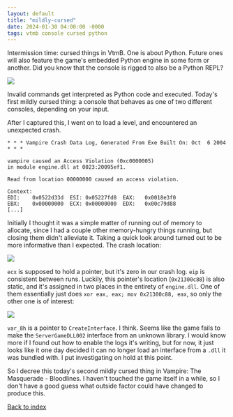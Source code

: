 ```yaml
---
layout: default
title: "mildly-cursed"
date: 2024-01-30 04:00:00 -0000
tags: vtmb console cursed python
---
```


Intermission time: cursed things in VtmB. One is about Python. Future ones will also feature the game's embedded Python engine in some form or another. Did you know that the console is rigged to also be a Python REPL?

![](/breaking-videogames/assets/cursedparser.jpg)

Invalid commands get interpreted as Python code and executed. Today's first mildly cursed thing: a console that behaves as one of two different consoles, depending on your input.

After I captured this, I went on to load a level, and encountered an unexpected crash.

```
* * * Vampire Crash Data Log, Generated From Exe Built On: Oct  6 2004 * * *

vampire caused an Access Violation (0xc0000005) 
in module engine.dll at 0023:20095ef1.

Read from location 00000000 caused an access violation.

Context:
EDI:    0x0522d33d  ESI: 0x05227fd8  EAX:   0x0018e3f0
EBX:    0x00000000  ECX: 0x00000000  EDX:   0x00c79d88
[...]
```

Initially I thought it was a simple matter of running out of memory to allocate, since I had a couple other memory-hungry things running, but closing them didn't alleviate it. Taking a quick look around turned out to be more informative than I expected. The crash location:

![](/breaking-videogames/assets/crashloc.jpg)

`ecx` is supposed to hold a pointer, but it's zero in our crash log. `eip` is consistent between runs. Luckily, this pointer's location (`0x21300c88`) is also static, and it's assigned in two places in the entirety of `engine.dll`. One of them essentially just does `xor eax, eax; mov 0x21300c88, eax`, so only the other one is of interest:

![](/breaking-videogames/assets/ServerGameDLL_addr_assignment.jpg)

`var_8h` is a pointer to `CreateInterface`. I think. Seems like the game fails to make the `ServerGameDLL002` interface from an unknown library. I would know more if I found out how to enable the logs it's writing, but for now, it just looks like it one day decided it can no longer load an interface from a `.dll` it was bundled with. I put investigating on hold at this point.

So I decree this today's second mildly cursed thing in Vampire: The Masquerade - Bloodlines. I haven't touched the game itself in a while, so I don't have a good guess what outside factor could have changed to produce this.

[Back to index](/breaking-videogames/)